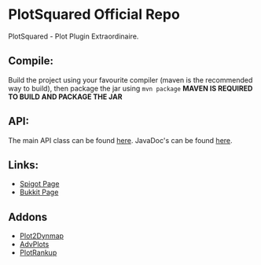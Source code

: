 PlotSquared Official Repo
==========================================================
PlotSquared - Plot Plugin Extraordinaire.

## Compile: ##
Build the project using your favourite compiler (maven is the recommended way to build), then package the jar using `mvn package` **MAVEN IS REQUIRED TO BUILD AND PACKAGE THE JAR**

## API: ##
The main API class can be found [here](https://github.com/IntellectualCrafters/PlotSquared/blob/master/PlotSquared/src/main/java/com/intellectualcrafters/plot/api/PlotAPI.java "API"). JavaDoc's can be found [here](http://git.plotworld.info/jdocs/ "JDOCS").

## Links: ##

- [Spigot Page](http://www.spigotmc.org/resources/plotsquared.1177/ "SpigotMc")
- [Bukkit Page](http://dev.bukkit.org/bukkit-plugins/plotsquared/ "Bukkit")

## Addons ##
- [Plot2Dynmap](http://www.spigotmc.org/resources/plot2dynmap.1292/ "Plot2Dynmap")
- [AdvPlots](http://www.spigotmc.org/resources/advplots-%CE%B2.1500/ "AdvPlots")
- [PlotRankup](http://www.spigotmc.org/resources/plotrankup.1571/ "PlotRankup")

